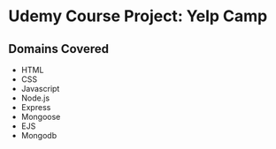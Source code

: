 # Udemy Course Project: Yelp Camp

## Domains Covered

- HTML
- CSS
- Javascript
- Node.js
- Express
- Mongoose
- EJS
- Mongodb
